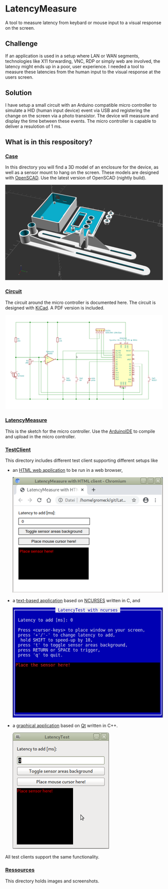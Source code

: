 # LatencyMeasure
A tool to measure latency from keybard or mouse input to a visual response on the screen.

## Challenge

If an application is used in a setup where LAN or WAN segments, technologies like X11 forwarding, VNC, RDP or simply web are involved, the latency might ends up in a poor, user experience.
I needed a tool to measure these latencies from the human input to the visual response at the users screen.

## Solution

I have setup a small circuit with an Arduino compatible micro controller to simulate a HID (human input device) event via USB and registering the change on the screen via a photo transistor. The device will meassure and display the time between these events.
The micro controller is capable to deliver a resulotion of 1 ms.

## What is in this respository?

### [Case](Case/)

In this directory you will find a 3D model of an enclosure for the device, as well as a sensor mount to hang on the screen.
These models are designed with [OpenSCAD](https://www.openscad.org/). Use the latest version of OpenSCAD (nightly build).

![Case](Ressources/Images/LatencyMeasure-Case.png)

### [Circuit](Circuit/)

The circuit around the micro controller is documented here.
The circuit is designed with [KiCad](https://kicad-pcb.org/).
A PDF version is included.

![Curcuit](Ressources/Images/LatencyMeasure-Circuit.png)

### [LatencyMeasure](LatencyMeasure/)

This is the sketch for the micro controller. Use the [ArduinoIDE](https://www.arduino.cc/en/main/software) to compile and upload in the micro controller.

### [TestClient](TestClient/)

This directory includes different test client supporting different setups like
 - an [HTML web application](TestClient/HTML/) to be run in a web browser,

   ![Screenshot-TestClient-HTML](Ressources/Screenshots/Screenshot-TestClient-HTML.png)
   
 - a [text-based application](TestClient/ncurses/) based on [NCURSES](https://invisible-island.net/ncurses/announce.html) written in C, and
 
   ![Screenshot-TestClient-ncurses](Ressources/Screenshots/Screenshot-TestClient-ncurses.png)
   
 - a [graphical application](TestClient/Qt4/) based on [Qt](https://www.qt.io/) written in C++.
 
   ![Screenshot-TestClient-Qt4](Ressources/Screenshots/Screenshot-TestClient-Qt4.png)

All test clients support the same functionality.

### [Ressources](Ressources/)

This directory holds images and screenshots.
